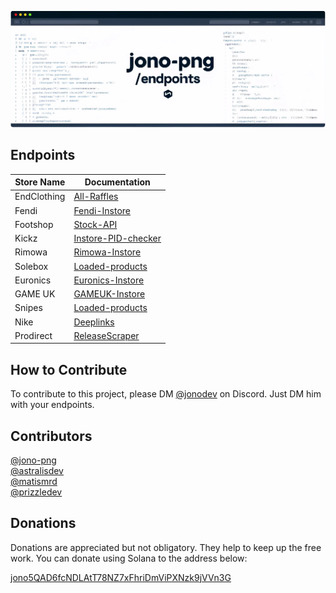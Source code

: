 ![Banner](banner.png)

## Endpoints

| Store Name  | Documentation |
|-------------|---------------|
| EndClothing | [All-Raffles](EndClothing/All-Raffles.md) |
| Fendi       | [Fendi-Instore](Fendi/Fendi-Instore.md) |
| Footshop    | [Stock-API](Footshop/Stock-API.md) |
| Kickz       | [Instore-PID-checker](Kickz/Instore-PID-checker.md) |
| Rimowa      | [Rimowa-Instore](Rimowa/Rimowa-Instore.md) |
| Solebox     | [Loaded-products](Solebox/Loaded-products.md) |
| Euronics    | [Euronics-Instore](Euronics/Euronics-Instore.md) |
| GAME UK     | [GAMEUK-Instore](GameUK/GAMEUK-Instore.md) |
| Snipes      | [Loaded-products](Snipes/Loaded-products.md) |
| Nike        | [Deeplinks](Nike/Deeplinks.md) |
| Prodirect   | [ReleaseScraper](Prodirect/ReleaseScraper.md) |

## How to Contribute

To contribute to this project, please DM [@jonodev](https://discordapp.com/users/696774823661011014/) on Discord. Just DM him with your endpoints. 

## Contributors

[@jono-png](https://github.com/jono-png) <br>
[@astralisdev](https://github.com/astralisdev) <br>
[@matismrd](https://github.com/matismrd) <br>
[@prizzledev](https://github.com/prizzledev) <br>

## Donations

Donations are appreciated but not obligatory. They help to keep up the free work. You can donate using Solana to the address below:

[jono5QAD6fcNDLAtT78NZ7xFhriDmViPXNzk9jVVn3G](solana:jono5QAD6fcNDLAtT78NZ7xFhriDmViPXNzk9jVVn3G)

